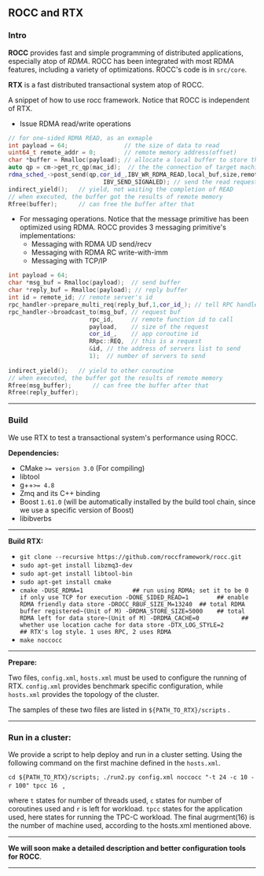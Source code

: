 ## ROCC and RTX



### Intro

**ROCC** provides fast and simple programming of distributed applications, especially atop of *RDMA*. ROCC has been integrated with most RDMA features, including a variety of optimizations.  ROCC's code is in `src/core`. 

**RTX** is a fast distributed transactional system atop of ROCC.



A snippet of how to use rocc framework. Notice that ROCC is independent of RTX.

- Issue RDMA read/write operations 

```c++
// for one-sided RDMA READ, as an exmaple
int payload = 64;                // the size of data to read
uint64_t remote_addr = 0;        // remote memory address(offset)
char *buffer = Rmalloc(payload); // allocate a local buffer to store the result
auto qp = cm->get_rc_qp(mac_id);  // the the connection of target machine
rdma_sched_->post_send(qp,cor_id_,IBV_WR_RDMA_READ,local_buf,size,remote_addr,
                           IBV_SEND_SIGNALED); // send the read request and add completion event to the scheduler
indirect_yield();   // yield, not waiting the completion of READ
// when executed, the buffer got the results of remote memory
Rfree(buffer);      // can free the buffer after that
```

- For messaging operations. Notice that the message primitive has been optimized using RDMA.  ROCC provides 3 messaging primitive's implementations: 
  - Messaging with RDMA UD send/recv 
  - Messaging with RDMA RC write-with-imm
  - Messaging with TCP/IP

```c++
int payload = 64;
char *msg_buf = Rmalloc(payload);  // send buffer
char *reply_buf = Rmalloc(payload); // reply buffer
int id = remote_id; // remote server's id
rpc_handler->prepare_multi_req(reply_buf,1,cor_id_); // tell RPC handler to receive 1 RPC replies
rpc_handler->broadcast_to(msg_buf, // request buf
                       rpc_id,     // remote function id to call
                       payload,    // size of the request
                       cor_id_,    // app coroutine id
                       RRpc::REQ,  // this is a request
                       &id, // the address of servers list to send
                       1);  // number of servers to send
                       
indirect_yield();   // yield to other coroutine
// when executed, the buffer got the results of remote memory
Rfree(msg_buffer);      // can free the buffer after that
Rfree(reply_buffer);     
```



------

### Build

We use RTX to test a transactional system's performance using ROCC. 

**Dependencies:**

- CMake `>= version 3.0` (For compiling)
- libtool 
- g++`>= 4.8`
- Zmq and its C++ binding
- Boost `1.61.0` (will be automatically installed by the build tool chain, since we use a specific version of Boost)
- libibverbs 


------

**Build RTX:**

- `git clone --recursive https://github.com/roccframework/rocc.git`
- `sudo apt-get install libzmq3-dev`
- `sudo apt-get install libtool-bin`
- `sudo apt-get install cmake` 
- `cmake -DUSE_RDMA=1              ## run using RDMA; set it to be 0 if only use TCP for execution
         -DONE_SIDED_READ=1        ## enable RDMA friendly data store
         -DROCC_RBUF_SIZE_M=13240  ## total RDMA buffer registered~(Unit of M)
         -DRDMA_STORE_SIZE=5000    ## total RDMA left for data store~(Unit of M)
         -DRDMA_CACHE=0            ## whether use location cache for data store
         -DTX_LOG_STYLE=2          ## RTX's log style. 1 uses RPC, 2 uses RDMA`         
- `make noccocc`
------

**Prepare:**

Two files, `config.xml`, `hosts.xml` must be used to configure the running of RTX.  `config.xml` provides benchmark specific configuration, while `hosts.xml` provides the topology of the cluster.

The samples of these two files are listed in `${PATH_TO_RTX}/scripts` .

***

### **Run in a cluster:**

We provide a script to help deploy and run in a	cluster	setting. Using the following command on	the first machine defined in the `hosts.xml`.

`cd ${PATH_TO_RTX}/scripts; ./run2.py config.xml noccocc "-t 24 -c 10 -r 100" tpcc 16 ` , 

where `t` states for number of threads used, `c` states for number of coroutines used and `r` is left for workload. `tpcc` states for the application used, here states for running the TPC-C workload. The final augrment(16) is the number of machine used, according to the hosts.xml mentioned above. 

------

**We will soon make a detailed description and better configuration tools for ROCC**.

***

